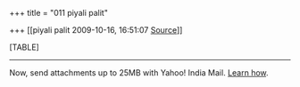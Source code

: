 +++
title = "011 piyali palit"

+++
[[piyali palit	2009-10-16, 16:51:07 [Source](https://groups.google.com/g/bvparishat/c/UDoGc9UjN-o)]]



[TABLE]

  

------------------------------------------------------------------------

Now, send attachments up to 25MB with Yahoo! India Mail. [Learn how](http://in.rd.yahoo.com/tagline_galaxy_2/*http://in.overview.mail.yahoo.com/photos).

